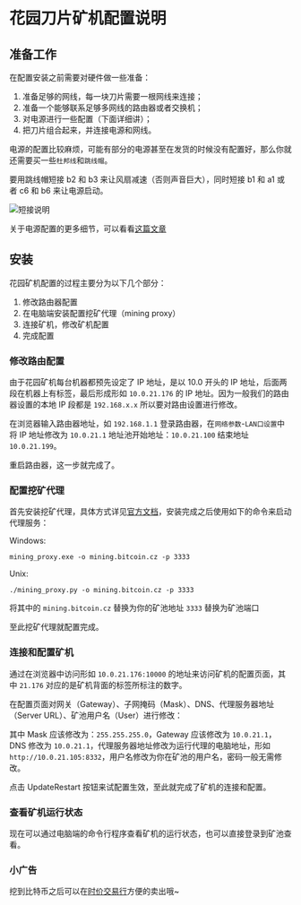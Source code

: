 # 花园刀片矿机配置说明

## 准备工作

在配置安装之前需要对硬件做一些准备：

1. 准备足够的网线，每一块刀片需要一根网线来连接；
2. 准备一个能够联系足够多网线的路由器或者交换机；
3. 对电源进行一些配置（下面详细讲）；
4. 把刀片组合起来，并连接电源和网线。

电源的配置比较麻烦，可能有部分的电源甚至在发货的时候没有配置好，那么你就还需要买一些`杜邦线`和`跳线帽`。

要用跳线帽短接 b2 和 b3 来让风扇减速（否则声音巨大），同时短接 b1 和 a1 或者 c6 和 b6 来让电源启动。

![短接说明](http://www.wakuangji.cn/wp-content/uploads/2013/11/dell-2950-1.jpg)

关于电源配置的更多细节，可以看看[这篇文章](http://www.wakuangji.cn/peijian/box-dian-yuan/)

## 安装

花园矿机配置的过程主要分为以下几个部分：

1. 修改路由器配置
2. 在电脑端安装配置挖矿代理（mining proxy）
3. 连接矿机，修改矿机配置
4. 完成配置


### 修改路由配置

由于花园矿机每台机器都预先设定了 IP 地址，是以 10.0 开头的 IP 地址，后面两段在机器上有标签，最后形成形如 `10.0.21.176` 的 IP 地址。因为一般我们的路由器设置的本地 IP 段都是 `192.168.x.x` 所以要对路由设置进行修改。

在浏览器输入路由器地址，如 `192.168.1.1` 登录路由器，在`网络参数`-`LAN口设置`中将 IP 地址修改为 `10.0.21.1` 地址池开始地址：`10.0.21.100` 结束地址 `10.0.21.199`。

重启路由器，这一步就完成了。

### 配置挖矿代理

首先安装挖矿代理，具体方式详见[官方文档](https://github.com/slush0/stratum-mining-proxy)，安装完成之后使用如下的命令来启动代理服务：

Windows:

```
mining_proxy.exe -o mining.bitcoin.cz -p 3333
```

Unix:

```
./mining_proxy.py -o mining.bitcoin.cz -p 3333
```

将其中的 `mining.bitcoin.cz` 替换为你的矿池地址 `3333` 替换为矿池端口

至此挖矿代理就配置完成。

### 连接和配置矿机

通过在浏览器中访问形如 `10.0.21.176:10000` 的地址来访问矿机的配置页面，其中 `21.176` 对应的是矿机背面的标签所标注的数字。

在配置页面对网关（Gateway）、子网掩码（Mask）、DNS、代理服务器地址（Server URL）、矿池用户名（User）进行修改：

其中 Mask 应该修改为：`255.255.255.0`，Gateway 应该修改为 `10.0.21.1`，DNS 修改为 `10.0.21.1`，代理服务器地址修改为运行代理的电脑地址，形如 `http://10.0.21.105:8332`，用户名修改为你在矿池的用户名，密码一般无需修改。

点击 UpdateRestart 按钮来试配置生效，至此就完成了矿机的连接和配置。

### 查看矿机运行状态

现在可以通过电脑端的命令行程序查看矿机的运行状态，也可以直接登录到矿池查看。

### 小广告

挖到比特币之后可以在[时价交易行](https://cny2btc.com)方便的卖出哦~
